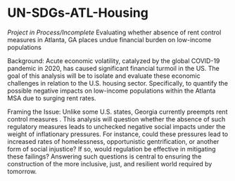 # UN-SDGs-ATL-Housing
*Project in Process/Incomplete* Evaluating whether absence of rent control measures in Atlanta, GA places undue financial burden on low-income populations


Background:
Acute economic volatility, catalyzed by the global COVID-19 pandemic in 2020, has caused significant financial turmoil in the US. The goal of this analysis will be to isolate and evaluate these economic challenges in relation to the U.S. housing sector. Specifically, to quantify the possible negative impacts on low-income populations within the Atlanta MSA due to surging rent rates.


Framing the Issue:
Unlike some U.S. states, Georgia currently preempts rent control measures . This analysis will question whether the absence of such regulatory measures leads to unchecked negative social impacts under the weight of inflationary pressures. For instance, could these pressures lead to increased rates of homelessness, opportunistic gentrification, or another form of social injustice? If so, would regulation be effective in mitigating these failings? Answering such questions is central to ensuring the construction of the more inclusive, just, and resilient world required by tomorrow. 




